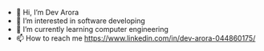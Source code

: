 - 👋 Hi, I’m Dev Arora
- 👀 I’m interested in software developing
- 🌱 I’m currently learning computer engineering
- 📫 How to reach me  https://www.linkedin.com/in/dev-arora-044860175/

<!---
devarora77/devarora77 is a ✨ special ✨ repository because its `README.md` (this file) appears on your GitHub profile.
You can click the Preview link to take a look at your changes.
--->

